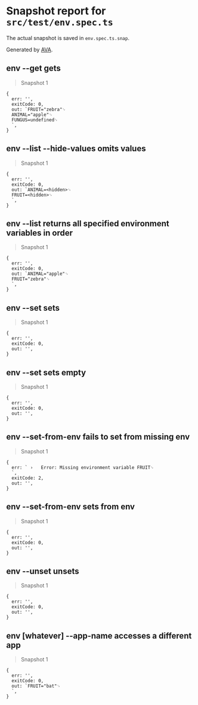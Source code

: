 # Snapshot report for `src/test/env.spec.ts`

The actual snapshot is saved in `env.spec.ts.snap`.

Generated by [AVA](https://ava.li).

## env --get gets

> Snapshot 1

    {
      err: '',
      exitCode: 0,
      out: `FRUIT="zebra"␊
      ANIMAL="apple"␊
      FUNGUS=undefined␊
      `,
    }

## env --list --hide-values omits values

> Snapshot 1

    {
      err: '',
      exitCode: 0,
      out: `ANIMAL=<hidden>␊
      FRUIT=<hidden>␊
      `,
    }

## env --list returns all specified environment variables in order

> Snapshot 1

    {
      err: '',
      exitCode: 0,
      out: `ANIMAL="apple"␊
      FRUIT="zebra"␊
      `,
    }

## env --set sets

> Snapshot 1

    {
      err: '',
      exitCode: 0,
      out: '',
    }

## env --set sets empty

> Snapshot 1

    {
      err: '',
      exitCode: 0,
      out: '',
    }

## env --set-from-env fails to set from missing env

> Snapshot 1

    {
      err: ` ›   Error: Missing environment variable FRUIT␊
      `,
      exitCode: 2,
      out: '',
    }

## env --set-from-env sets from env

> Snapshot 1

    {
      err: '',
      exitCode: 0,
      out: '',
    }

## env --unset unsets

> Snapshot 1

    {
      err: '',
      exitCode: 0,
      out: '',
    }

## env [whatever] --app-name accesses a different app

> Snapshot 1

    {
      err: '',
      exitCode: 0,
      out: `FRUIT="bat"␊
      `,
    }
